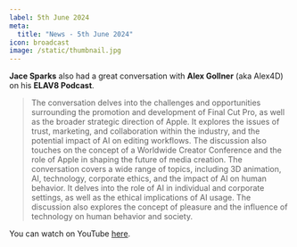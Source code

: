 ```yaml
---
label: 5th June 2024
meta:
  title: "News - 5th June 2024"
icon: broadcast
image: /static/thumbnail.jpg
---
```


**Jace Sparks** also had a great conversation with **Alex Gollner** (aka Alex4D) on his **ELAV8 Podcast**.

> The conversation delves into the challenges and opportunities surrounding the promotion and development of Final Cut Pro, as well as the broader strategic direction of Apple. It explores the issues of trust, marketing, and collaboration within the industry, and the potential impact of AI on editing workflows. The discussion also touches on the concept of a Worldwide Creator Conference and the role of Apple in shaping the future of media creation. The conversation covers a wide range of topics, including 3D animation, AI, technology, corporate ethics, and the impact of AI on human behavior. It delves into the role of AI in individual and corporate settings, as well as the ethical implications of AI usage. The discussion also explores the concept of pleasure and the influence of technology on human behavior and society.

You can watch on YouTube [here](https://www.youtube.com/watch?v=AXZ_CqGIGYQ).